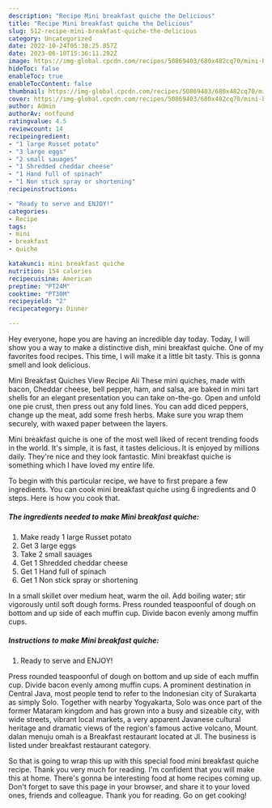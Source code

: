 ```yaml
---
description: "Recipe Mini breakfast quiche the Delicious"
title: "Recipe Mini breakfast quiche the Delicious"
slug: 512-recipe-mini-breakfast-quiche-the-delicious
category: Uncategorized
date: 2022-10-24T05:38:25.857Z
date: 2023-06-10T15:36:11.292Z
image: https://img-global.cpcdn.com/recipes/50869403/680x482cq70/mini-breakfast-quiche-recipe-main-photo.jpg
hideToc: false
enableToc: true
enableTocContent: false
thumbnail: https://img-global.cpcdn.com/recipes/50869403/680x482cq70/mini-breakfast-quiche-recipe-main-photo.jpg
cover: https://img-global.cpcdn.com/recipes/50869403/680x482cq70/mini-breakfast-quiche-recipe-main-photo.jpg
author: Admin
authorAv: notfound
ratingvalue: 4.5
reviewcount: 14
recipeingredient:
- "1 large Russet potato"
- "3 large eggs"
- "2 small sauages"
- "1 Shredded cheddar cheese"
- "1 Hand full of spinach"
- "1 Non stick spray or shortening"
recipeinstructions:

- "Ready to serve and ENJOY!"
categories:
- Recipe
tags:
- mini
- breakfast
- quiche

katakunci: mini breakfast quiche 
nutrition: 154 calories
recipecuisine: American
preptime: "PT24M"
cooktime: "PT30M"
recipeyield: "2"
recipecategory: Dinner

---
```



Hey everyone, hope you are having an incredible day today. Today, I will show you a way to make a distinctive dish, mini breakfast quiche. One of my favorites food recipes. This time, I will make it a little bit tasty. This is gonna smell and look delicious.

Mini Breakfast Quiches View Recipe Ali These mini quiches, made with bacon, Cheddar cheese, bell pepper, ham, and salsa, are baked in mini tart shells for an elegant presentation you can take on-the-go. Open and unfold one pie crust, then press out any fold lines. You can add diced peppers, change up the meat, add some fresh herbs. Make sure you wrap them securely, with waxed paper between the layers.

Mini breakfast quiche is one of the most well liked of recent trending foods in the world. It's simple, it is fast, it tastes delicious. It is enjoyed by millions daily. They're nice and they look fantastic. Mini breakfast quiche is something which I have loved my entire life.


To begin with this particular recipe, we have to first prepare a few ingredients. You can cook mini breakfast quiche using 6 ingredients and 0 steps. Here is how you cook that.

<!--inarticleads1-->

##### The ingredients needed to make Mini breakfast quiche:

1. Make ready 1 large Russet potato
1. Get 3 large eggs
1. Take 2 small sauages
1. Get 1 Shredded cheddar cheese
1. Get 1 Hand full of spinach
1. Get 1 Non stick spray or shortening


In a small skillet over medium heat, warm the oil. Add boiling water; stir vigorously until soft dough forms. Press rounded teaspoonful of dough on bottom and up side of each muffin cup. Divide bacon evenly among muffin cups. 

<!--inarticleads2-->

##### Instructions to make Mini breakfast quiche:


1. Ready to serve and ENJOY!

Press rounded teaspoonful of dough on bottom and up side of each muffin cup. Divide bacon evenly among muffin cups. A prominent destination in Central Java, most people tend to refer to the Indonesian city of Surakarta as simply Solo. Together with nearby Yogyakarta, Solo was once part of the former Mataram kingdom and has grown into a busy and sizeable city, with wide streets, vibrant local markets, a very apparent Javanese cultural heritage and dramatic views of the region&#39;s famous active volcano, Mount. dalan menuju omah is a Breakfast restaurant located at Jl. The business is listed under breakfast restaurant category. 

So that is going to wrap this up with this special food mini breakfast quiche recipe. Thank you very much for reading. I'm confident that you will make this at home. There's gonna be interesting food at home recipes coming up. Don't forget to save this page in your browser, and share it to your loved ones, friends and colleague. Thank you for reading. Go on get cooking!
